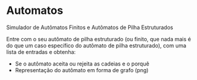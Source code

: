 # Automatos
Simulador de Autômatos Finitos e Autômatos de Pilha Estruturados

Entre com o seu autômato de pilha estruturado (ou finito, que nada mais é do que um caso específico do autômato de pilha estruturado), com uma lista de entradas e obtenha:
- Se o autômato aceita ou rejeita as cadeias e o porquê
- Representação do autômato em forma de grafo (png)
